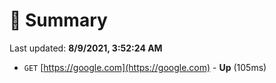 # 📖 Summary
Last updated: **8/9/2021, 3:52:24 AM**

- `GET` [https://google.com](https://google.com) - **Up** (105ms)
